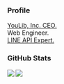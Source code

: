 ### Profile
[YouLib, Inc. CEO.](https://youlib.co.jp)  
Web Engineer.  
[LINE API Expert.](https://www.line-community.me/ja/apiexpert/detail/61e4466e69e9a522434aa082)  

### GitHub Stats

<a href="https://github.com/anuraghazra/github-readme-stats">
  <img align="left" src="https://github-readme-stats.vercel.app/api?username=hyodoblog&count_private=true&show_icons=true" />
</a>
<a href="https://github.com/anuraghazra/github-readme-stats">
  <img align="left" src="https://github-readme-stats.vercel.app/api/top-langs/?username=hyodoblog&layout=compact" />
</a>
